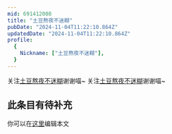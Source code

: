```yaml
---
mid: 691412008
title: "土豆熬夜不迷糊"
pubDate: "2024-11-04T11:22:10.864Z"
updatedDate: "2024-11-04T11:22:10.864Z"
profile:
  {
    Nickname: ["土豆熬夜不迷糊"],
  }
---
```


关注[土豆熬夜不迷糊](https://space.bilibili.com/691412008)谢谢喵~ 关注[土豆熬夜不迷糊](https://space.bilibili.com/691412008)谢谢喵~

## 此条目有待补充
你可以在[这里](https://github.com/Yuhanawa/VTuber.ICU-Content/edit/master/v/土豆熬夜不迷糊/index.md)编辑本文
